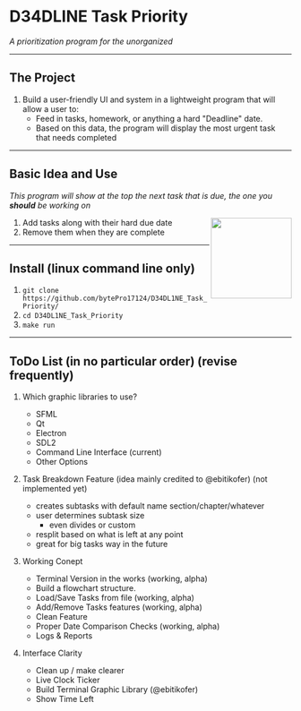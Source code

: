 # D34DLINE Task Priority

_A prioritization program for the unorganized_

---

## The Project

1. Build a user-friendly UI and system in a lightweight program that will allow a user to:
	* Feed in tasks, homework, or anything a hard "Deadline" date.
	* Based on this data, the program will display the most urgent task that needs completed

---

## Basic Idea and Use

_This program will show at the top the next task that is due, the one you **should** be working on_

<img src="Screenshots/D34DL1NE_Task_Priority_main_menu_screenshot.png" height="144px" align="right">

1. Add tasks along with their hard due date
2. Remove them when they are complete

---

## Install (linux command line only)

1. ````git clone https://github.com/bytePro17124/D34DL1NE_Task_Priority/````
2. ````cd D34DL1NE_Task_Priority````
3. ````make run````

---

## ToDo List (in no particular order) (revise frequently)
1. Which graphic libraries to use?
    * SFML
    * Qt
    * Electron
    * SDL2
    * Command Line Interface (current)
    * Other Options

2. Task Breakdown Feature (idea mainly credited to @ebitikofer) (not implemented yet)
	* creates subtasks with default name section/chapter/whatever
	* user determines subtask size
		* even divides or custom
	* resplit based on what is left at any point
	* great for big tasks way in the future

3. Working Conept
	* Terminal Version in the works (working, alpha)
	* Build a flowchart structure.
	* Load/Save Tasks from file (working, alpha)
	* Add/Remove Tasks features (working, alpha)
	* Clean Feature
	* Proper Date Comparison Checks (working, alpha)
	* Logs & Reports

4. Interface Clarity
	* Clean up / make clearer
	* Live Clock Ticker
	* Build Terminal Graphic Library (@ebitikofer)
	* Show Time Left
